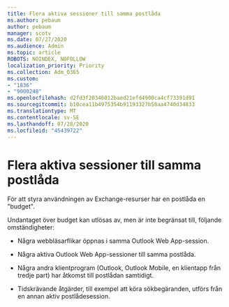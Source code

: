 ```yaml
---
title: Flera aktiva sessioner till samma postlåda
ms.author: pebaum
author: pebaum
manager: scotv
ms.date: 07/27/2020
ms.audience: Admin
ms.topic: article
ROBOTS: NOINDEX, NOFOLLOW
localization_priority: Priority
ms.collection: Adm_O365
ms.custom:
- "1836"
- "9000248"
ms.openlocfilehash: d2fd3f20346012baed21efd4900ca4cf73391d91
ms.sourcegitcommit: b10cea11b4975354b91193327b58aa4740d34833
ms.translationtype: MT
ms.contentlocale: sv-SE
ms.lasthandoff: 07/28/2020
ms.locfileid: "45439722"
---
```

# <a name="multiple-active-sessions-to-the-same-mailbox"></a>Flera aktiva sessioner till samma postlåda

För att styra användningen av Exchange-resurser har en postlåda en "budget".

Undantaget över budget kan utlösas av, men är inte begränsat till, följande omständigheter:

- Några webbläsarflikar öppnas i samma Outlook Web App-session.

- Några aktiva Outlook Web App-sessioner till samma postlåda.

- Några andra klientprogram (Outlook, Outlook Mobile, en klientapp från tredje part) har åtkomst till postlådan samtidigt.

- Tidskrävande åtgärder, till exempel att köra sökbegäranden, utförs från en annan aktiv postlådesession.

